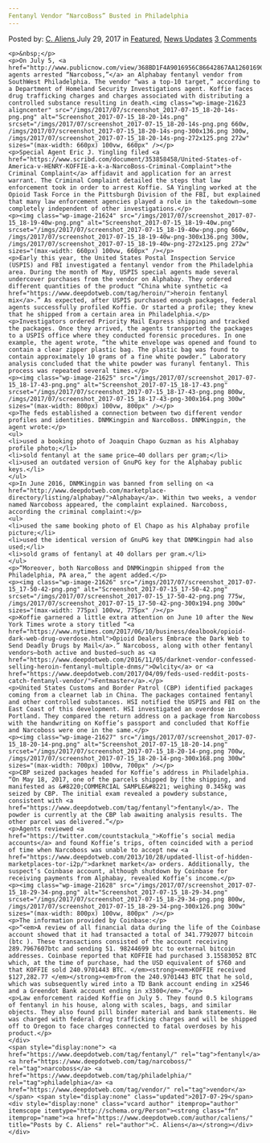 ```yaml
---
Fentanyl Vendor “NarcoBoss” Busted in Philadelphia
---
```

<article class="post-listing post-21617 post type-post status-publish format-standard has-post-thumbnail hentry  tag-busted tag-fentanyl tag-narcoboss tag-philadelphia tag-vendor">
    <div class="post-inner">
        <span>Posted by: <a href="https://www.deepdotweb.com/author/caliens/" title="">C. Aliens </a></span>
    <span>July 29, 2017</span>
    <span>in <a href="https://www.deepdotweb.com/category/deepdot-news/" rel="category tag">Featured</a>, <a href="https://www.deepdotweb.com/category/news-updates/" rel="category tag">News Updates</a></span>
    <span><a href="https://www.deepdotweb.com/2017/07/29/fentanyl-vendor-narcoboss-busted-philadelphia/#comments">3 Comments</a></span>
    </p>
    <div class="clear"></div>
    
    <p>&nbsp;</p>
    <p>On July 5, <a href="http://www.publicnow.com/view/368BD1F4A9016956C86642867AA1260169096C2C">federal agents arrested “Narcoboss,”</a> an Alphabay fentanyl vendor from SouthWest Philadelphia. The vendor “was a top-10 target,” according to a Department of Homeland Security Investigations agent. Koffie faces drug trafficking charges and charges associated with distributing a controlled substance resulting in death.<img class="wp-image-21623 aligncenter" src="/imgs/2017/07/screenshot_2017-07-15_18-20-14s-png.png" alt="Screenshot_2017-07-15_18-20-14s.png" srcset="/imgs/2017/07/screenshot_2017-07-15_18-20-14s-png.png 660w, /imgs/2017/07/screenshot_2017-07-15_18-20-14s-png-300x136.png 300w, /imgs/2017/07/screenshot_2017-07-15_18-20-14s-png-272x125.png 272w" sizes="(max-width: 660px) 100vw, 660px" /></p>
    <p>Special Agent Eric J. Yingling filed <a href="https://www.scribd.com/document/353858458/United-States-of-America-v-HENRY-KOFFIE-a-k-a-NarcoBoss-Criminal-Complaint">the Criminal Complaint</a> affidavit and application for an arrest warrant. The Criminal Complaint detailed the steps that law enforcement took in order to arrest Koffie. SA Yingling worked at the Opioid Task Force in the Pittsburgh Division of the FBI, but explained that many law enforcement agencies played a role in the takedown—some completely independent of other investigations.</p>
    <p><img class="wp-image-21624" src="/imgs/2017/07/screenshot_2017-07-15_18-19-40w-png.png" alt="Screenshot_2017-07-15_18-19-40w.png" srcset="/imgs/2017/07/screenshot_2017-07-15_18-19-40w-png.png 660w, /imgs/2017/07/screenshot_2017-07-15_18-19-40w-png-300x136.png 300w, /imgs/2017/07/screenshot_2017-07-15_18-19-40w-png-272x125.png 272w" sizes="(max-width: 660px) 100vw, 660px" /></p>
    <p>Early this year, the United States Postal Inspection Service (USPIS) and FBI investigated a fentanyl vendor from the Philadelphia area. During the month of May, USPIS special agents made several undercover purchases from the vendor on Alphabay. They ordered different quantities of the product “China white synthetic <a href="https://www.deepdotweb.com/tag/heroin/">heroin fentanyl mix</a>.” As expected, after USPIS purchased enough packages, federal agents successfully profiled Koffie. Or started a profile; they knew that he shipped from a certain area in Philadelphia.</p>
    <p>Investigators ordered Priority Mail Express shipping and tracked the packages. Once they arrived, the agents transported the packages to a USPIS office where they conducted forensic procedures. In one example, the agent wrote, “the white envelope was opened and found to contain a clear zipper plastic bag. The plastic bag was found to contain approximately 10 grams of a fine white powder.” Laboratory analysis concluded that the white powder was furanyl fentanyl. This process was repeated several times.</p>
    <p><img class="wp-image-21625" src="/imgs/2017/07/screenshot_2017-07-15_18-17-43-png.png" alt="Screenshot_2017-07-15_18-17-43.png" srcset="/imgs/2017/07/screenshot_2017-07-15_18-17-43-png.png 800w, /imgs/2017/07/screenshot_2017-07-15_18-17-43-png-300x164.png 300w" sizes="(max-width: 800px) 100vw, 800px" /></p>
    <p>The feds established a connection between two different vendor profiles and identities. DNMKingpin and NarcoBoss. DNMKingpin, the agent wrote:</p>
    <ul>
    <li>used a booking photo of Joaquin Chapo Guzman as his Alphabay profile photo;</li>
    <li>sold fentanyl at the same price—40 dollars per gram;</li>
    <li>used an outdated version of GnuPG key for the Alphabay public keys.</li>
    </ul>
    <p>In June 2016, DNMKingpin was banned from selling on <a href="http://www.deepdotweb.com/marketplace-directory/listing/alphabay/">Alphabay</a>. Within two weeks, a vendor named Narcoboss appeared, the complaint explained. Narcoboss, according the criminal complaint:</p>
    <ul>
    <li>used the same booking photo of El Chapo as his Alphabay profile picture;</li>
    <li>used the identical version of GnuPG key that DNMKingpin had also used;</li>
    <li>sold grams of fentanyl at 40 dollars per gram.</li>
    </ul>
    <p>“Moreover, both NarcoBoss and DNMKingpin shipped from the Philadelphia, PA area,” the agent added.</p>
    <p><img class="wp-image-21626" src="/imgs/2017/07/screenshot_2017-07-15_17-50-42-png.png" alt="Screenshot_2017-07-15_17-50-42.png" srcset="/imgs/2017/07/screenshot_2017-07-15_17-50-42-png.png 775w, /imgs/2017/07/screenshot_2017-07-15_17-50-42-png-300x194.png 300w" sizes="(max-width: 775px) 100vw, 775px" /></p>
    <p>Koffie garnered a little extra attention on June 10 after the New York Times wrote a story titled “<a href="https://www.nytimes.com/2017/06/10/business/dealbook/opioid-dark-web-drug-overdose.html">Opioid Dealers Embrace the Dark Web to Send Deadly Drugs by Mail</a>.” Narcoboss, along with other fentanyl vendors—both active and busted—such as <a href="https://www.deepdotweb.com/2016/11/05/darknet-vendor-confessed-selling-heroin-fentanyl-multiple-dnms/">Owlcity</a> or <a href="https://www.deepdotweb.com/2017/04/09/feds-used-reddit-posts-catch-fentanyl-vendor/">Fentmaster</a>.</p>
    <p>United States Customs and Border Patrol (CBP) identified packages coming from a clearnet lab in China. The packages contained fentanyl and other controlled substances. HSI notified the USPIS and FBI on the East Coast of this development. HSI investigated an overdose in Portland. They compared the return address on a package from Narcoboss with the handwriting on Koffie’s passport and concluded that Koffie and Narcoboss were one in the same.</p>
    <p><img class="wp-image-21627" src="/imgs/2017/07/screenshot_2017-07-15_18-20-14-png.png" alt="Screenshot_2017-07-15_18-20-14.png" srcset="/imgs/2017/07/screenshot_2017-07-15_18-20-14-png.png 700w, /imgs/2017/07/screenshot_2017-07-15_18-20-14-png-300x168.png 300w" sizes="(max-width: 700px) 100vw, 700px" /></p>
    <p>CBP seized packages headed for Koffie’s address in Philadelphia. “On May 18, 2017, one of the parcels shipped by [the shipping, and manifested as &#8220;COMMERCIAL SAMPLE&#8221; weighing 0.345kg was seized by CBP. The initial exam revealed a powdery substance, consistent with <a href="https://www.deepdotweb.com/tag/fentanyl">fentanyl</a>. The powder is currently at the CBP lab awaiting analysis results. The other parcel was delivered.”</p>
    <p>Agents reviewed <a href="https://twitter.com/countstackula_">Koffie’s social media accounts</a> and found Koffie’s trips, often coincided with a period of time when Narcoboss was unable to accept new <a href="https://www.deepdotweb.com/2013/10/28/updated-llist-of-hidden-marketplaces-tor-i2p/">darknet market</a> orders. Additionally, the suspect’s Coinbase account, although shutdown by Coinbase for receiving payments from Alphabay, revealed Koffie’s income.</p>
    <p><img class="wp-image-21628" src="/imgs/2017/07/screenshot_2017-07-15_18-29-34-png.png" alt="Screenshot_2017-07-15_18-29-34.png" srcset="/imgs/2017/07/screenshot_2017-07-15_18-29-34-png.png 800w, /imgs/2017/07/screenshot_2017-07-15_18-29-34-png-300x126.png 300w" sizes="(max-width: 800px) 100vw, 800px" /></p>
    <p>The information provided by Coinbase:</p>
    <p>“<em>A review of all financial data during the life of the Coinbase account showed that it had transacted a total of 341.7792077 bitcoin (btc ). These transactions consisted of the account receiving 289.7967607btc and sending 51. 98244699 btc to external bitcoin addresses. Coinbase reported that KOFFIE had purchased 3.15583052 BTC which, at the time of purchase, had the USD equivalent of $760 and that KOFFIE sold 240.9701443 BTC. </em><strong><em>KOFFIE received $127,282.77 </em></strong><em>from the 240.9701443 BTC that he sold, which was subsequently wired into a TD Bank account ending in x2546 and a Greendot Bank account ending in x3300</em>.”</p>
    <p>Law enforcement raided Koffie on July 5. They found 0.5 kilograms of fentanyl in his house, along with scales, bags, and similar objects. They also found pill binder material and bank statements. He was charged with federal drug trafficking charges and will be shipped off to Oregon to face charges connected to fatal overdoses by his product.</p>
    </div>
    <span style="display:none"> <a href="https://www.deepdotweb.com/tag/fentanyl/" rel="tag">fentanyl</a> <a href="https://www.deepdotweb.com/tag/narcoboss/" rel="tag">narcoboss</a> <a href="https://www.deepdotweb.com/tag/philadelphia/" rel="tag">philadelphia</a> <a href="https://www.deepdotweb.com/tag/vendor/" rel="tag">vendor</a></span> <span style="display:none" class="updated">2017-07-29</span>
    <div style="display:none" class="vcard author" itemprop="author" itemscope itemtype="http://schema.org/Person"><strong class="fn" itemprop="name"><a href="https://www.deepdotweb.com/author/caliens/" title="Posts by C. Aliens" rel="author">C. Aliens</a></strong></div>
    </div>
</article>

